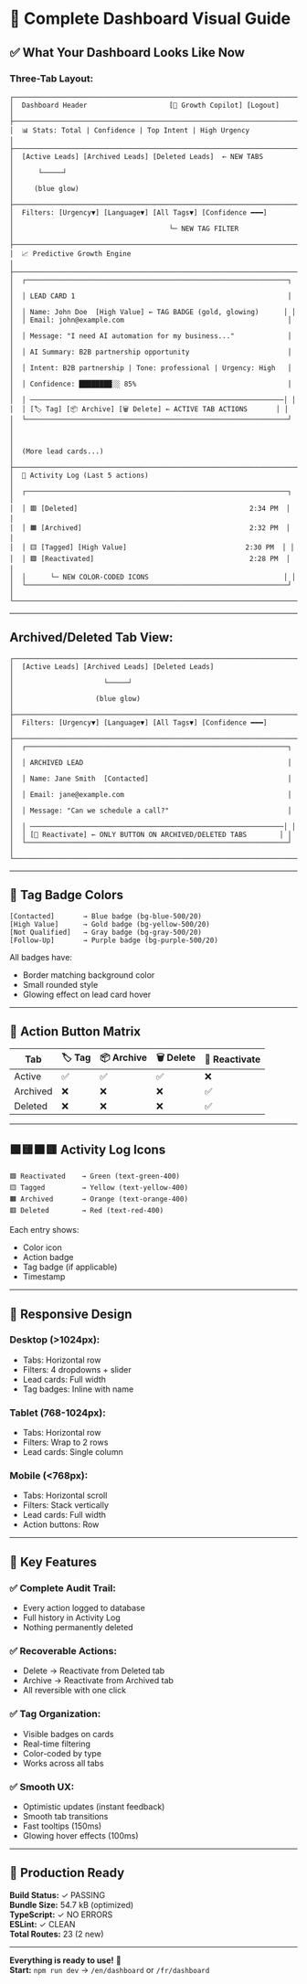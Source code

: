 # 🎨 Complete Dashboard Visual Guide

## ✅ What Your Dashboard Looks Like Now

### **Three-Tab Layout:**

```
┌──────────────────────────────────────────────────────────────────────┐
│  Dashboard Header                    [🧠 Growth Copilot] [Logout]    │
├──────────────────────────────────────────────────────────────────────┤
│  📊 Stats: Total | Confidence | Top Intent | High Urgency            │
├──────────────────────────────────────────────────────────────────────┤
│  [Active Leads] [Archived Leads] [Deleted Leads]  ← NEW TABS         │
│      └─────┘                                                          │
│     (blue glow)                                                       │
├──────────────────────────────────────────────────────────────────────┤
│  Filters: [Urgency▼] [Language▼] [All Tags▼] [Confidence ━━━]       │
│                                      └─ NEW TAG FILTER               │
├──────────────────────────────────────────────────────────────────────┤
│  📈 Predictive Growth Engine                                          │
├──────────────────────────────────────────────────────────────────────┤
│  ┌────────────────────────────────────────────────────────────────┐ │
│  │ LEAD CARD 1                                                    │ │
│  │ Name: John Doe  [High Value] ← TAG BADGE (gold, glowing)      │ │
│  │ Email: john@example.com                                        │ │
│  │ Message: "I need AI automation for my business..."             │ │
│  │ AI Summary: B2B partnership opportunity                        │ │
│  │ Intent: B2B partnership | Tone: professional | Urgency: High   │ │
│  │ Confidence: ████████░░ 85%                                     │ │
│  │ ──────────────────────────────────────────────────────────────│ │
│  │ [🏷️ Tag] [📦 Archive] [🗑️ Delete] ← ACTIVE TAB ACTIONS       │ │
│  └────────────────────────────────────────────────────────────────┘ │
│                                                                       │
│  (More lead cards...)                                                 │
├──────────────────────────────────────────────────────────────────────┤
│  📜 Activity Log (Last 5 actions)                                     │
│  ┌────────────────────────────────────────────────────────────────┐ │
│  │ 🟥 [Deleted]                                          2:34 PM  │ │
│  │ 🟧 [Archived]                                         2:32 PM  │ │
│  │ 🟨 [Tagged] [High Value]                             2:30 PM  │ │
│  │ 🟩 [Reactivated]                                      2:28 PM  │ │
│  │      └─ NEW COLOR-CODED ICONS                                 │ │
│  └────────────────────────────────────────────────────────────────┘ │
└──────────────────────────────────────────────────────────────────────┘
```

---

## **Archived/Deleted Tab View:**

```
┌──────────────────────────────────────────────────────────────────────┐
│  [Active Leads] [Archived Leads] [Deleted Leads]                     │
│                      └─────┘                                          │
│                    (blue glow)                                        │
├──────────────────────────────────────────────────────────────────────┤
│  Filters: [Urgency▼] [Language▼] [All Tags▼] [Confidence ━━━]       │
├──────────────────────────────────────────────────────────────────────┤
│  ┌────────────────────────────────────────────────────────────────┐ │
│  │ ARCHIVED LEAD                                                  │ │
│  │ Name: Jane Smith  [Contacted]                                  │ │
│  │ Email: jane@example.com                                        │ │
│  │ Message: "Can we schedule a call?"                             │ │
│  │ ──────────────────────────────────────────────────────────────│ │
│  │ [🔄 Reactivate] ← ONLY BUTTON ON ARCHIVED/DELETED TABS        │ │
│  └────────────────────────────────────────────────────────────────┘ │
└──────────────────────────────────────────────────────────────────────┘
```

---

## 🎨 **Tag Badge Colors**

```
[Contacted]       → Blue badge (bg-blue-500/20)
[High Value]      → Gold badge (bg-yellow-500/20)
[Not Qualified]   → Gray badge (bg-gray-500/20)
[Follow-Up]       → Purple badge (bg-purple-500/20)
```

All badges have:
- Border matching background color
- Small rounded style
- Glowing effect on lead card hover

---

## 🔄 **Action Button Matrix**

| Tab       | 🏷️ Tag | 📦 Archive | 🗑️ Delete | 🔄 Reactivate |
|-----------|---------|-----------|-----------|---------------|
| Active    | ✅      | ✅        | ✅        | ❌            |
| Archived  | ❌      | ❌        | ❌        | ✅            |
| Deleted   | ❌      | ❌        | ❌        | ✅            |

---

## 🟩🟨🟧🟥 **Activity Log Icons**

```
🟩 Reactivated    → Green (text-green-400)
🟨 Tagged         → Yellow (text-yellow-400)
🟧 Archived       → Orange (text-orange-400)
🟥 Deleted        → Red (text-red-400)
```

Each entry shows:
- Color icon
- Action badge
- Tag badge (if applicable)
- Timestamp

---

## 📱 **Responsive Design**

### **Desktop (>1024px):**
- Tabs: Horizontal row
- Filters: 4 dropdowns + slider
- Lead cards: Full width
- Tag badges: Inline with name

### **Tablet (768-1024px):**
- Tabs: Horizontal row
- Filters: Wrap to 2 rows
- Lead cards: Single column

### **Mobile (<768px):**
- Tabs: Horizontal scroll
- Filters: Stack vertically
- Lead cards: Full width
- Action buttons: Row

---

## 🎯 **Key Features**

### **✅ Complete Audit Trail:**
- Every action logged to database
- Full history in Activity Log
- Nothing permanently deleted

### **✅ Recoverable Actions:**
- Delete → Reactivate from Deleted tab
- Archive → Reactivate from Archived tab
- All reversible with one click

### **✅ Tag Organization:**
- Visible badges on cards
- Real-time filtering
- Color-coded by type
- Works across all tabs

### **✅ Smooth UX:**
- Optimistic updates (instant feedback)
- Smooth tab transitions
- Fast tooltips (150ms)
- Glowing hover effects (100ms)

---

## 🚀 **Production Ready**

**Build Status:** ✓ PASSING  
**Bundle Size:** 54.7 kB (optimized)  
**TypeScript:** ✓ NO ERRORS  
**ESLint:** ✓ CLEAN  
**Total Routes:** 23 (2 new)

---

**Everything is ready to use!** 🎉  
**Start:** `npm run dev` → `/en/dashboard` or `/fr/dashboard`

